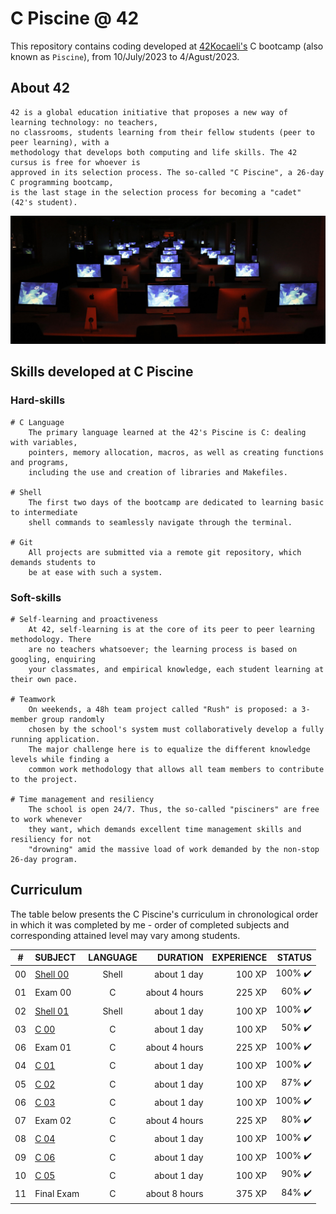 # C Piscine @ 42

This repository contains coding developed at [42Kocaeli's](https://42kocaeli.com.tr/) C bootcamp (also known as `Piscine`), from 10/July/2023 to 4/Agust/2023.

## About 42

	42 is a global education initiative that proposes a new way of learning technology: no teachers,
	no classrooms, students learning from their fellow students (peer to peer learning), with a
	methodology that develops both computing and life skills. The 42 cursus is free for whoever is
	approved in its selection process. The so-called "C Piscine", a 26-day C programming bootcamp,
	is the last stage in the selection process for becoming a "cadet" (42's student).

[![Photo of a 42Kocaeli's lab](42kocaeli.jpg)](https://42kocaeli.com.tr/)

## Skills developed at C Piscine

### Hard-skills
	# C Language
		The primary language learned at the 42's Piscine is C: dealing with variables,
		pointers, memory allocation, macros, as well as creating functions and programs,
		including the use and creation of libraries and Makefiles.

	# Shell
		The first two days of the bootcamp are dedicated to learning basic to intermediate
		shell commands to seamlessly navigate through the terminal.

	# Git
		All projects are submitted via a remote git repository, which demands students to
		be at ease with such a system.

### Soft-skills
	# Self-learning and proactiveness
		At 42, self-learning is at the core of its peer to peer learning methodology. There
		are no teachers whatsoever; the learning process is based on googling, enquiring
		your classmates, and empirical knowledge, each student learning at their own pace.

	# Teamwork
		On weekends, a 48h team project called "Rush" is proposed: a 3-member group randomly
		chosen by the school's system must collaboratively develop a fully running application.
		The major challenge here is to equalize the different knowledge levels while finding a
		common work methodology that allows all team members to contribute to the project.

	# Time management and resiliency
		The school is open 24/7. Thus, the so-called "pisciners" are free to work whenever
		they want, which demands excellent time management skills and resiliency for not
		"drowning" amid the massive load of work demanded by the non-stop 26-day program.

## Curriculum

The table below presents the C Piscine's curriculum in chronological order in which it was completed by me - order of completed subjects and corresponding attained level may vary among students.

|#	|SUBJECT							|LANGUAGE	|DURATION		|EXPERIENCE	|STATUS					
|:-:|:--								|:-:		|--:			|--:		|--:						
|00	|[Shell 00](./shell_00)	            |Shell		|about 1 day	|100 XP		|100% :heavy_check_mark:
|01	|Exam 00							|C			|about 4 hours	|225 XP		|60% :heavy_check_mark:	
|02	|[Shell 01](./shell_01_v1)	        |Shell		|about 1 day	|100 XP		|100% :heavy_check_mark:
|03	|[C 00](./c_00)			            |C			|about 1 day	|100 XP		|50% :heavy_check_mark:
|06	|Exam 01							|C			|about 4 hours	|225 XP		|100% :heavy_check_mark:
|04	|[C 01](./c_01)			            |C			|about 1 day	|100 XP		|100% :heavy_check_mark:
|05	|[C 02](./c_02)			            |C			|about 1 day	|100 XP		|87% :heavy_check_mark:	
|06	|[C 03](./c_03)			            |C			|about 1 day	|100 XP		|100% :heavy_check_mark:
|07	|Exam 02				            |C			|about 4 hours	|225 XP		|80% :heavy_check_mark:	
|08	|[C 04](./c_04)			            |C			|about 1 day	|100 XP		|100% :heavy_check_mark:
|09	|[C 06](./c_06)			            |C			|about 1 day	|100 XP		|100% :heavy_check_mark:
|10	|[C 05](./c_05)			            |C			|about 1 day	|100 XP		|90% :heavy_check_mark:
|11	|Final Exam							|C			|about 8 hours	|375 XP		|84% :heavy_check_mark:	
